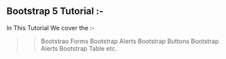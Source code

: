 ## Bootstrap 5 Tutorial :- 

In This Tutorial We cover the :- 

>> Bootstrao Forms 
>> Bootstrap Alerts
>> Bootstrap Buttons
>> Bootstrap Alerts
>> Bootstrap Table etc.
